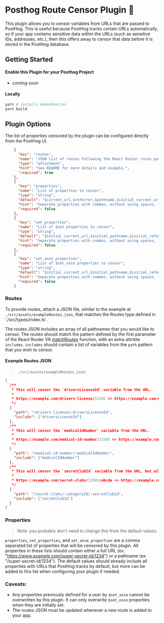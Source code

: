 # Posthog Route Censor Plugin 🚓

This plugin allows you to censor variables from URLs that are passed to PostHog. This is useful because PostHog tracks certain URLs automatically, so if your app contains sensitive data within the URLs (such as sensitive IDs, addresses, etc.), then this offers away to censor that data before it is stored in the PostHog database.

## Getting Started

#### Enable this Plugin for your Posthog Project

- *coming soon*

#### Locally
```sh
yarn # installs dependencies
yarn build
```

## Plugin Options

The list of properties censored by the plugin can be configured directly from the PostHog UI.

```json
    {
      "key": "routes",
      "name": "JSON list of routes following the React Router route patterns.  See package README for more details.",
      "type": "attachment",
      "hint": "See README for more details and example.",
      "required": true
    },
    {
      "key": "properties",
      "name": "List of properties to censor",
      "type": "string",
      "default": "$current_url,$referrer,$pathname,$initial_current_url,initial_pathname,initial_referrer",
      "hint": "Separate properties with commas, without using spaces, like so: `foo,bar,$baz`",
      "required": false
    },
    {
      "key": "set_properties",
      "name": "List of $set properties to censor",
      "type": "string",
      "default": "$initial_current_url,$initial_pathname,$initial_referrer",
      "hint": "Separate properties with commas, without using spaces, like so: `foo,bar,$baz`",
      "required": false
    },
    {
      "key": "set_once_properties",
      "name": "List of $set_once properties to censor",
      "type": "string",
      "default": "$initial_current_url,$initial_pathname,$initial_referrer",
      "hint": "Separate properties with commas, without using spaces, like so: `foo,bar,$baz`",
      "required": false
    }
```

### Routes

To provide routes, attach a JSON file, similar to the example at `./src/assets/exampleRoutes.json`, that matches the Routes type defined in './src/types/index.ts`.

The routes JSON includes an array of all pathnames that you would like to censor. The routes should match the pattern defined by the first parameter of the React Router V6 [matchRoutes](https://reactrouter.com/en/main/utils/match-routes) function, with an extra attribte `includes`. `includes` should contain a list of variables from the `path` pattern that you wish to censor.

#### **Example Routes JSON**

> `./src/assets/exampleRoutes.json`:

```json
[
  /**
   * This will censor the `driversLicenseId` variable from the URL.
   *
   * https://example.com/drivers-license/12345 => https://example.com/drivers-license/:driversLicenseId
   */
  {
    "path": "/drivers-license/:driversLicenseId",
    "include": ["driversLicenseId"]
  },
  /**
   * This will censor the `medicalIdNumber` variable from the URL.
   *
   * https://example.com/medical-id-number/12345 => https://example.com/medical-id-number/:medicalIdNumber
   */
  {
    "path": "/medical-id-number/:medicalIdNumber",
    "include": ["medicalIdNumber"]
  },
  /**
   * This will censor the `secretClubId` variable from the URL, but will not sensor the `categoryId` variable.
   *
   * https://example.com/secret-clubs/12345/abcde => https://example.com/secret-clubs/12345/:secretClubId
   */
  {
    "path": "/secret-clubs/:categoryId/:secretClubId",
    "include": ["secretClubId"]
  }
]
```

### Properties

> Note: you probably don't need to change this from the default values.

`properties`, `set_properties`, and `set_once_properties` are a comma separated list of properties that will be censored by this plugin. All properties in these lists should contain either a full URL (ex: "https://www.example.com/super-secret-id/1234") or a pathname (ex: "/super-secret-id/1234"). The default values should already include all properties with URLs that PostHog tracks by default, but more can be added to this list when configuring your plugin if needed.

### Caveats:

- Any properties previously defined for a user by `$set_once` cannot be overwritten by this plugin. It can only overwrite `$set_once` properties when they are initially set.
- The routes JSON must be updated whenever a new route is added to your app.
